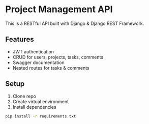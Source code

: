 # Project Management API

This is a RESTful API built with Django & Django REST Framework.

## Features
- JWT authentication
- CRUD for users, projects, tasks, comments
- Swagger documentation
- Nested routes for tasks & comments

## Setup
1. Clone repo
2. Create virtual environment
3. Install dependencies
```bash
pip install -r requirements.txt
